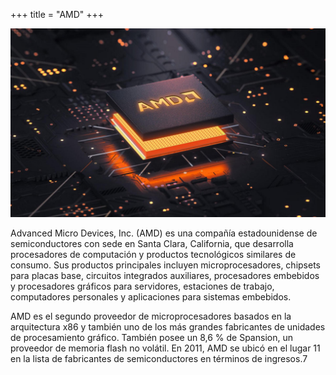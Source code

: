 +++
title = "AMD"
+++

![Example image](./AMD.jpg)

Advanced Micro Devices, Inc. (AMD) es una compañía estadounidense de semiconductores con sede en Santa Clara, California, que desarrolla procesadores de computación y productos tecnológicos similares de consumo. Sus productos principales incluyen microprocesadores, chipsets para placas base, circuitos integrados auxiliares, procesadores embebidos y procesadores gráficos para servidores, estaciones de trabajo, computadores personales y aplicaciones para sistemas embebidos.

AMD es el segundo proveedor de microprocesadores basados en la arquitectura x86 y también uno de los más grandes fabricantes de unidades de procesamiento gráfico. También posee un 8,6 % de Spansion, un proveedor de memoria flash no volátil. En 2011, AMD se ubicó en el lugar 11 en la lista de fabricantes de semiconductores en términos de ingresos.7​

